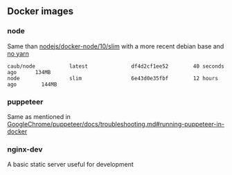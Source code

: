 ## Docker images


### node

Same than [nodejs/docker-node/10/slim](https://github.com/nodejs/docker-node/blob/master/10/slim/Dockerfile) with a more recent debian base and [no yarn](https://github.com/nodejs/docker-node/issues/777)
```
caub/node           latest              df4d2cf1ee52        40 seconds ago      134MB
node                slim                6e43d0e35fbf        12 hours ago        144MB
```

### puppeteer

Same as mentioned in [GoogleChrome/puppeteer/docs/troubleshooting.md#running-puppeteer-in-docker](https://github.com/GoogleChrome/puppeteer/blob/master/docs/troubleshooting.md#running-puppeteer-in-docker)

### nginx-dev

A basic static server useful for development
